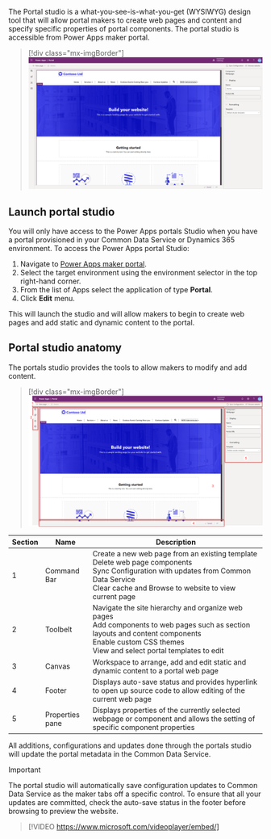 The Portal studio is a what-you-see-is-what-you-get (WYSIWYG) design tool that will allow portal makers to create web pages and content and specify specific properties of portal components.  The portal studio is accessible from Power Apps maker portal.

> [!div class="mx-imgBorder"]
> [![Portal Studio](../media/1-portal-studio-ss.png)](../media/1-portal-studio-ss.png#lightbox)

## Launch portal studio

You will only have access to the Power Apps portals Studio when you have a portal provisioned in your Common Data Service or Dynamics 365 environment. To access the Power Apps portal Studio:

1. Navigate to [Power Apps maker portal](https://make.powerapps.com/?azure-portal=true). 
1. Select the target environment using the environment selector in the top right-hand corner.
1. From the list of Apps select the application of type **Portal**.
1. Click **Edit** menu.

This will launch the studio and will allow makers to begin to create web pages and add static and dynamic content to the portal.  

## Portal studio anatomy

The portals studio provides the tools to allow makers to modify and add content.

> [!div class="mx-imgBorder"]
> [![Portal Studio Anatomy](../media/1-portal-studio-anatomy-ssm.png)](../media/1-portal-studio-anatomy-ssm.png#lightbox)

| Section | Name | Description |
| ------- | ---- | ----------- |
| 1 | Command Bar | Create a new web page from an existing template<br />Delete web page components<br />Sync Configuration with updates from Common Data Service<br />Clear cache and Browse to website to view current page |
| 2 | Toolbelt | Navigate the site hierarchy and organize web pages<br />Add components to web pages such as section layouts and content components<br />Enable custom CSS themes<br />View and select portal templates to edit |
| 3 | Canvas | Workspace to arrange, add and edit static and dynamic content to a portal web page |
| 4 | Footer | Displays auto-save status and provides hyperlink to open up source code to allow editing of the current web page |
| 5 | Properties pane | Displays properties of the currently selected webpage or component and allows the setting of specific component properties |

All additions, configurations and updates done through the portals studio will update the portal metadata in the Common Data Service.

> [!IMPORTANT]
> The portal studio will automatically save configuration updates to Common Data Service as the maker tabs off a specific control. To ensure that all your updates are committed, check the auto-save status in the footer before browsing to preview the website.

> [!VIDEO https://www.microsoft.com/videoplayer/embed/]
